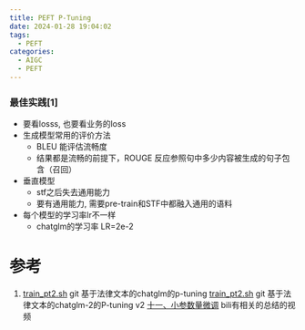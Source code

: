 ```yaml
---
title: PEFT P-Tuning
date: 2024-01-28 19:04:02
tags:
  - PEFT
categories:
  - AIGC  
  - PEFT
---
```


<p></p>
<!-- more -->

### 最佳实践[1]
+ 要看losss, 也要看业务的loss
+ 生成模型常用的评价方法
  - BLEU 能评估流畅度
  - 结果都是流畅的前提下，ROUGE 反应参照句中多少内容被生成的句子包含（召回）  
+ 垂直模型
  - stf之后失去通用能力
  - 要有通用能力, 需要pre-train和STF中都融入通用的语料
+ 每个模型的学习率lr不一样
  - chatglm的学习率
    LR=2e-2

# 参考

1. [train_pt2.sh](https://github.com/www6v/fine-tuning-lab/blob/agiclass-v1/chatglm/train_pt2.sh) git   基于法律文本的chatglm的p-tuning
   [train_pt2.sh](https://github.com/www6v/fine-tuning-lab/blob/agiclass-v1/chatglm2/train_pt2.sh) git   基于法律文本的chatglm-2的P-tuning v2
   [十一、小参数量微调](https://github.com/www6v/fullStackLLM/blob/master/08-fine-tuning/peft/index.ipynb)
   bili有相关的总结的视频

